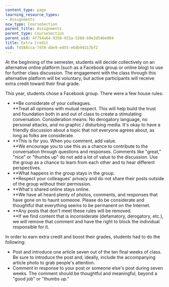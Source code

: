 ```yaml
---
content_type: page
learning_resource_types:
- Assignments
ocw_type: CourseSection
parent_title: Assignments
parent_type: CourseSection
parent_uid: 4f754a64-9358-931a-5268-69e2d54be004
title: Extra Credit
uid: f4588cca-7d78-dde9-ed55-e6db94317bf2
---
```


At the beginning of the semester, students will decide collectively on an alternative online platform (such as a Facebook group or online blog) to use for further class discussion. The engagement with the class through this alternative platform will be voluntary, but active participants will receive extra credit toward their final grade.

This year, students chose a Facebook group. There were a few house rules:

*   **Be considerate of your colleagues.  
    **Treat all opinions with mutual respect. This will help build the trust and foundation both in and out of class to create a stimulating conversation. Consideration means: No derogatory language, no personal attacks, and no graphic / disturbing media. It's okay to have a friendly discussion about a topic that not everyone agrees about, as long as folks are considerate.
*   **This is for you. When you comment, add value.  
    **We encourage you to use this as a chance to contribute to the conversation through questions and responses. Comments like "great," "nice" or "thumbs up" do not add a lot of value to the discussion. Use the group as a chance to learn from each other and to hear different perspectives.
*   **What happens in the group stays in the group.  
    **Respect your colleagues' privacy and do not share their posts outside of the group without their permission.
*   **What's shared online stays online.  
    **We have all heard plenty of photos, comments, and responses that have gone on to haunt someone. Please do be considerate and thoughtful that everything seems to be permanent on the Internet.
*   **Any posts that don't meet these rules will be removed.  
    **If we find content that is inconsiderate (defamatory, derogatory, etc.), we will remove that comment and have the right to block the individual responsible for it.

In order to earn extra credit and boost their grades, students had to do the following:

*   Post and introduce one article seven out of the ten final weeks of class. Be sure to introduce the post and, ideally, include the accompanying article photo to grab people's attention.
*   Comment in response to your post or someone else's post during seven weeks. The comment should be thoughtful and meaningful, beyond a "good job" or "thumbs up."